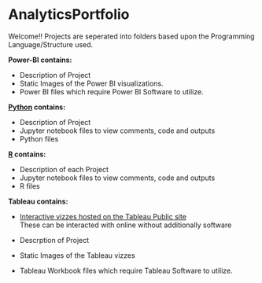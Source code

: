 # AnalyticsPortfolio
Welcome!! 
Projects are seperated into folders based upon the Programming Language/Structure used.

**Power-BI contains:**
  - Description of Project
  - Static Images of the Power BI visualizations.
  - Power BI files which require Power BI Software to utilize.

  
**[Python](Python) contains:**
- Description of Project
- Jupyter notebook files to view comments, code and outputs
- Python files

  
**[R](https://github.com/PaulGarceau/Analytics-Portfolio/tree/4eb86af6cf8e7793a3175ff44356d41fef4e3f4e/R) contains:**
  - Description of each Project
  - Jupyter notebook files to view comments, code and outputs
  - R files


**Tableau contains:** 
  - [Interactive vizzes hosted on the Tableau Public site](https://public.tableau.com/app/profile/paul.garceau/vizzes)  
  These can be interacted with online without additionally software

  - Descrption of Project
  - Static Images of the Tableau vizzes
  - Tableau Workbook files which require Tableau Software to utilize.


